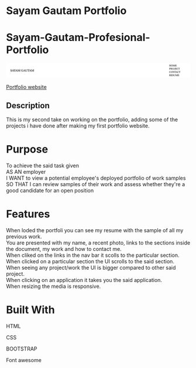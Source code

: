 # Sayam Gautam Portfolio

# Sayam-Gautam-Profesional-Portfolio

![Portfolio Home Preview](./assests/images/webpreview.png)

[Portfolio website](https://sayamgautam1.github.io/portfolio_v2/)

## Description

This is my second take on working on the portfolio, adding some of the projects i have done after making my first portfolio website.

# Purpose

To achieve the said task given<br />
AS AN employer<br />
I WANT to view a potential employee's deployed portfolio of work samples<br />
SO THAT I can review samples of their work and assess whether they're a good candidate for an open position<br />

# Features

When loded the portfoli you can see my resume with the sample of all my previous work.<br />
You are presented with my name, a recent photo, links to the sections inside the document, my work and how to contact me.<br />
When cliked on the links in the nav bar it scolls to the particular section.<br />
When clicked on a particular section the UI scrolls to the said section.<br />
When seeing any project/work the UI is bigger compared to other said project. <br />
When clicking on an application it takes you the said application. <br />
When resizing the media is responsive.

# Built With

HTML

CSS

BOOTSTRAP

Font awesome
